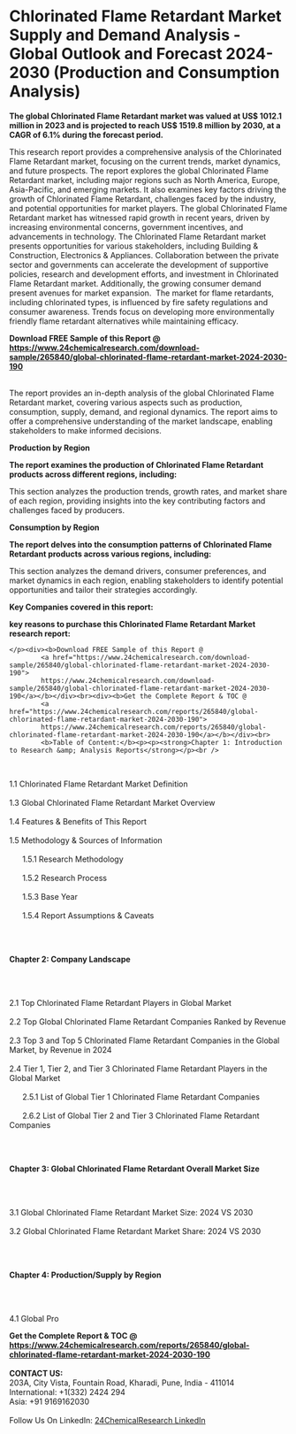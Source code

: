 <h1>Chlorinated Flame Retardant Market Supply and Demand Analysis - Global Outlook and Forecast 2024-2030 (Production and Consumption Analysis)</h1><p><strong>The global Chlorinated Flame Retardant market was valued at US$ 1012.1 million in 2023 and is projected to reach US$ 1519.8 million by 2030, at a CAGR of 6.1% during the forecast period.</strong></p><p>
</p><p>This research report provides a comprehensive analysis of the Chlorinated Flame Retardant market, focusing on the current trends, market dynamics, and future prospects. The report explores the global Chlorinated Flame Retardant market, including major regions such as North America, Europe, Asia-Pacific, and emerging markets. It also examines key factors driving the growth of Chlorinated Flame Retardant, challenges faced by the industry, and potential opportunities for market players. The global Chlorinated Flame Retardant market has witnessed rapid growth in recent years, driven by increasing environmental concerns, government incentives, and advancements in technology. The Chlorinated Flame Retardant market presents opportunities for various stakeholders, including Building &amp; Construction, Electronics &amp; Appliances. Collaboration between the private sector and governments can accelerate the development of supportive policies, research and development efforts, and investment in Chlorinated Flame Retardant market. Additionally, the growing consumer demand present avenues for market expansion.  The market for flame retardants, including chlorinated types, is influenced by fire safety regulations and consumer awareness. Trends focus on developing more environmentally friendly flame retardant alternatives while maintaining efficacy.</p><div><b>Download FREE Sample of this Report @ 
            <a href="https://www.24chemicalresearch.com/download-sample/265840/global-chlorinated-flame-retardant-market-2024-2030-190">
            https://www.24chemicalresearch.com/download-sample/265840/global-chlorinated-flame-retardant-market-2024-2030-190</a></b></div><br><p>
</p><p>The report provides an in-depth analysis of the global Chlorinated Flame Retardant market, covering various aspects such as production, consumption, supply, demand, and regional dynamics. The report aims to offer a comprehensive understanding of the market landscape, enabling stakeholders to make informed decisions.</p><p>
</p><p><strong>Production by Region</strong></p><p>
</p><p><strong>The report examines the production of Chlorinated Flame Retardant products across different regions, including:</strong></p><p>
</p><p>
</p><p>This section analyzes the production trends, growth rates, and market share of each region, providing insights into the key contributing factors and challenges faced by producers.</p><p>
</p><p><strong>Consumption by Region</strong></p><p>
</p><p><strong>The report delves into the consumption patterns of Chlorinated Flame Retardant products across various regions, including:</strong></p><p>
</p><p>
	</p><p>
</p><p>This section analyzes the demand drivers, consumer preferences, and market dynamics in each region, enabling stakeholders to identify potential opportunities and tailor their strategies accordingly.</p><p>
<strong>Key Companies covered in this report:</strong></p><p>
</p><p>
</p><p><strong>key reasons to purchase this Chlorinated Flame Retardant Market research report:</strong></p><p>

	</p><div><b>Download FREE Sample of this Report @ 
            <a href="https://www.24chemicalresearch.com/download-sample/265840/global-chlorinated-flame-retardant-market-2024-2030-190">
            https://www.24chemicalresearch.com/download-sample/265840/global-chlorinated-flame-retardant-market-2024-2030-190</a></b></div><br><div><b>Get the Complete Report & TOC @ 
            <a href="https://www.24chemicalresearch.com/reports/265840/global-chlorinated-flame-retardant-market-2024-2030-190">
            https://www.24chemicalresearch.com/reports/265840/global-chlorinated-flame-retardant-market-2024-2030-190</a></b></div><br>
            <b>Table of Content:</b><p><p><strong>Chapter 1: Introduction to Research &amp; Analysis Reports</strong></p><br />
<br />
<p>1.1 Chlorinated Flame Retardant  Market Definition<br /><br />
1.3 Global Chlorinated Flame Retardant  Market Overview<br /><br />
1.4 Features &amp; Benefits of This Report<br /><br />
1.5 Methodology &amp; Sources of Information<br /><br />
&nbsp;&nbsp;&nbsp;&nbsp;&nbsp; 1.5.1 Research Methodology<br /><br />
&nbsp;&nbsp;&nbsp;&nbsp;&nbsp; 1.5.2 Research Process<br /><br />
&nbsp;&nbsp;&nbsp;&nbsp;&nbsp; 1.5.3 Base Year<br /><br />
&nbsp;&nbsp;&nbsp;&nbsp;&nbsp; 1.5.4 Report Assumptions &amp; Caveats</p><br />
<br />
<p><strong>Chapter 2: Company Landscape</strong></p><br />
<br />
<p>2.1 Top Chlorinated Flame Retardant  Players in Global Market<br /><br />
2.2 Top Global Chlorinated Flame Retardant  Companies Ranked by Revenue<br /><br />
2.3 Top 3 and Top 5 Chlorinated Flame Retardant  Companies in the Global Market, by Revenue in 2024<br /><br />
2.4 Tier 1, Tier 2, and Tier 3 Chlorinated Flame Retardant  Players in the Global Market<br /><br />
&nbsp;&nbsp;&nbsp;&nbsp;&nbsp; 2.5.1 List of Global Tier 1 Chlorinated Flame Retardant  Companies<br /><br />
&nbsp;&nbsp;&nbsp;&nbsp;&nbsp; 2.6.2 List of Global Tier 2 and Tier 3 Chlorinated Flame Retardant  Companies</p><br />
<br />
<p><strong>Chapter 3: Global Chlorinated Flame Retardant  Overall Market Size</strong></p><br />
<br />
<p>3.1 Global Chlorinated Flame Retardant  Market Size: 2024 VS 2030<br /><br />
3.2 Global Chlorinated Flame Retardant  Market Share: 2024 VS 2030</p><br />
<br />
<p><strong>Chapter 4: Production/Supply by Region</strong></p><br />
<br />
<p>4.1 Global Pro</p><div><b>Get the Complete Report & TOC @ 
            <a href="https://www.24chemicalresearch.com/reports/265840/global-chlorinated-flame-retardant-market-2024-2030-190">
            https://www.24chemicalresearch.com/reports/265840/global-chlorinated-flame-retardant-market-2024-2030-190</a></b></div><br><b>CONTACT US:</b><br>
            203A, City Vista, Fountain Road, Kharadi, Pune, India - 411014<br>
            International: +1(332) 2424 294<br>
            Asia: +91 9169162030 <br><br>
            Follow Us On LinkedIn: <a href="https://www.linkedin.com/company/24chemicalresearch/">24ChemicalResearch LinkedIn</a>